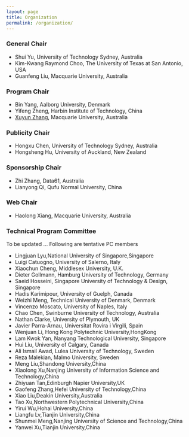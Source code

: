 ```yaml
---
layout: page
title: Organization 
permalink: /organization/
---
```


### **General Chair**
- Shui Yu, University of Technology Sydney, Australia
- Kim-Kwang Raymond Choo, The University of Texas at San Antonio, USA
- Guanfeng Liu, Macquarie University, Australia
### **Program Chair**
- Bin Yang, Aalborg University, Denmark
- Yifeng Zheng, Harbin Institute of Technology, China
- [Xuyun Zhang](https://researchers.mq.edu.au/en/persons/xuyun-zhang), Macquarie University, Australia
### **Publicity Chair**
- Hongxu Chen, University of Technology Sydney, Australia
- Hongsheng Hu, University of Auckland, New Zealand
### **Sponsorship Chair**
- Zhi Zhang, Data61, Australia
- Lianyong Qi, Qufu Normal University, China
### **Web Chair**
- Haolong Xiang, Macquarie University, Australia
### **Technical Program Committee**
To be updated ...
Following are tentative PC members
- Lingjuan Lyu,National University of Singapore,Singapore
- Luigi Catuogno, University of Salerno, Italy 
- Xiaochun Cheng, Middlesex University, U.K. 
- Dieter Gollmann, Hamburg University of Technology, Germany 
- Saeid Hosseini, Singapore University of Technology & Design, Singapore 
- Hadis Karimipour, University of Guelph, Canada 
- Weizhi Meng, Technical University of Denmark, Denmark 
- Vincenzo Moscato, University of Naples, Italy 
- Chao Chen, Swinburne University of Technology, Australia 
- Nathan Clarke, University of Plymouth, UK 
- Javier Parra-Arnau, Universitat Rovira i Virgili, Spain
- Wenjuan Li, Hong Kong Polytechnic University,HongKong
- Lam Kwok Yan, Nanyang Technological University, Singapore 
- Hui Liu, University of Calgary, Canada 
- Ali Ismail Awad, Lulea University of Technology, Sweden 
- Reza Malekian, Malmo University, Sweden 
- Meng Liu,Shandong University,China
- Xiaolong Xu,Nanjing University of Information Science and Technology,China
- Zhiyuan Tan,Edinburgh Napier University,UK
- Gaofeng Zhang,Hefei University of Technology,China
- Xiao Liu,Deakin University,Australia
- Tao Xu,Northwestern Polytechnical University,China
- Yirui Wu,Hohai University,China
- Liangfu Lv,Tianjin University,China
- Shunmei Meng,Nanjing University of Science and Technology,China
- Yanwei Xu,Tianjin University,China
